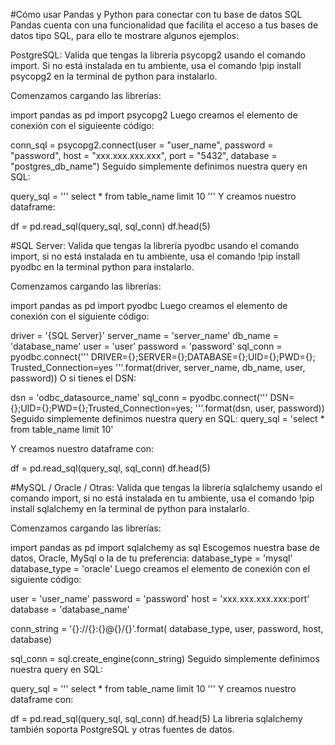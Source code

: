 #Cómo usar Pandas y Python para conectar con tu base de datos SQL
Pandas cuenta con una funcionalidad que facilita el acceso a tus bases de datos tipo SQL, para ello te mostrare algunos ejemplos:

PostgreSQL:
Valida que tengas la librería psycopg2 usando el comando import. Si no está instalada en tu ambiente, usa el comando !pip install psycopg2 en la terminal de python para instalarlo.

Comenzamos cargando las librerías:

import pandas as pd
import psycopg2
Luego creamos el elemento de conexión con el siguieente código:

conn_sql = psycopg2.connect(user = "user_name",
                            password = "password",
                            host = "xxx.xxx.xxx.xxx",
                            port = "5432",
                            database = "postgres_db_name")
Seguido simplemente definimos nuestra query en SQL:

query_sql = '''
select *
from table_name
limit 10
'''
Y creamos nuestro dataframe:

df = pd.read_sql(query_sql, sql_conn)
df.head(5)

#SQL Server:
Valida que tengas la librería pyodbc usando el comando import, si no está instalada en tu ambiente, usa el comando !pip install pyodbc en la terminal python para instalarlo.

Comenzamos cargando las librerías:

import pandas as pd
import pyodbc
Luego creamos el elemento de conexión con el siguiente código:

driver = '{SQL Server}'
server_name = 'server_name'
db_name = 'database_name'
user = 'user'
password = 'password'
sql_conn = pyodbc.connect('''
DRIVER={};SERVER={};DATABASE={};UID={};PWD={};
Trusted_Connection=yes
'''.format(driver, server_name, db_name, user, password))
O si tienes el DSN:

dsn = 'odbc_datasource_name'
sql_conn = pyodbc.connect('''
DSN={};UID={};PWD={};Trusted_Connection=yes;
'''.format(dsn, user, password))
Seguido simplemente definimos nuestra query en SQL:	
query_sql = 'select * from table_name limit 10'

Y creamos nuestro dataframe con:

df = pd.read_sql(query_sql, sql_conn)
df.head(5)

#MySQL / Oracle / Otras:
Valida que tengas la librería sqlalchemy usando el comando import, si no está instalada en tu ambiente, usa el comando !pip install sqlalchemy en la terminal de python para instalarlo.

Comenzamos cargando las librerías:

import pandas as pd
import sqlalchemy as sql
Escogemos nuestra base de datos, Oracle, MySql o la de tu preferencia:
database_type = 'mysql'
database_type = 'oracle'
Luego creamos el elemento de conexión con el siguiente código:

user = 'user_name'
password = 'password'
host = 'xxx.xxx.xxx.xxx:port'
database = 'database_name'

conn_string = '{}://{}:{}@{}/{}'.format(
database_type, user, password, host, database)

sql_conn = sql.create_engine(conn_string)
Seguido simplemente definimos nuestra query en SQL:

query_sql = '''
select *
from table_name
limit 10
'''
Y creamos nuestro dataframe con:

df = pd.read_sql(query_sql, sql_conn)
df.head(5)
La libreria sqlalchemy también soporta PostgreSQL y otras fuentes de datos.
